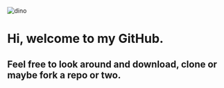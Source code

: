 ![dino](https://github.com/edxploit/edxploit/assets/43484396/5a101dcf-3373-45bc-a71f-df5af9a41b42)

# Hi, welcome to my GitHub. 
## Feel free to look around and download, clone or maybe fork a repo or two. 


<!--
**edxploit/edxploit** is a ✨ _special_ ✨ repository because its `README.md` (this file) appears on your GitHub profile.

Here are some ideas to get you started:

- 🔭 I’m currently working on ...
- 🌱 I’m currently learning ...
- 👯 I’m looking to collaborate on ...
- 🤔 I’m looking for help with ...
- 💬 Ask me about ...
- 📫 How to reach me: ...
- 😄 Pronouns: ...
- ⚡ Fun fact: ...
-->
